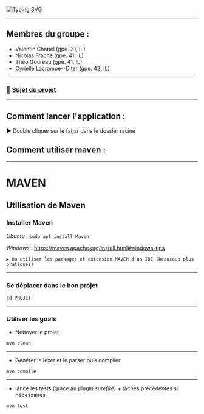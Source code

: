 [![Typing SVG](https://readme-typing-svg.demolab.com?font=Fira+Code&size=25&pause=1000&color=F74D29&center=true&width=435&lines=Coding+Week+-+groupe+28;Coding+Week+-+groupe+28;%F0%9F%AA%B6%F0%9F%AA%B6%F0%9F%AA%B6)](https://git.io/typing-svg)

---

## Membres du groupe :
- Valentin Chanel (gpe. 31, IL)
- Nicolas Frache (gpe. 41, IL)
- Théo Goureau (gpe. 41, IL)
- Cyrielle Lacrampe--Diter (gpe. 42, IL)

---
### 📖 [Sujet du projet](./CodingWeek%202022-2023%20-%20Sujet.pdf)
---


## Comment lancer l'application :

▶️ Double cliquer sur le fatjar dans le dossier racine

## Comment utiliser maven :

---
# MAVEN
## Utilisation de Maven
### Installer Maven
_Ubuntu_ : ```sudo apt install Maven```

_Windows_ : https://maven.apache.org/install.html#windows-tips
    
    ▶️ Ou utiliser les packages et extension MAVEN d'un IDE (beaucoup plus pratiques)

---
### Se déplacer dans le bon projet
```antlrv4
cd PROJET
```
---

### Utiliser les goals

- Nettoyer le projet

``` antlrv4
mvn clean
```

--- 
- Générer le lexer et le parser puis compiler

``` antlrv4
mvn compile
```

---

- lance les tests (grace au plugin *surefire*) + tâches précèdentes si nécessaires
``` antlrv4
mvn test
```

